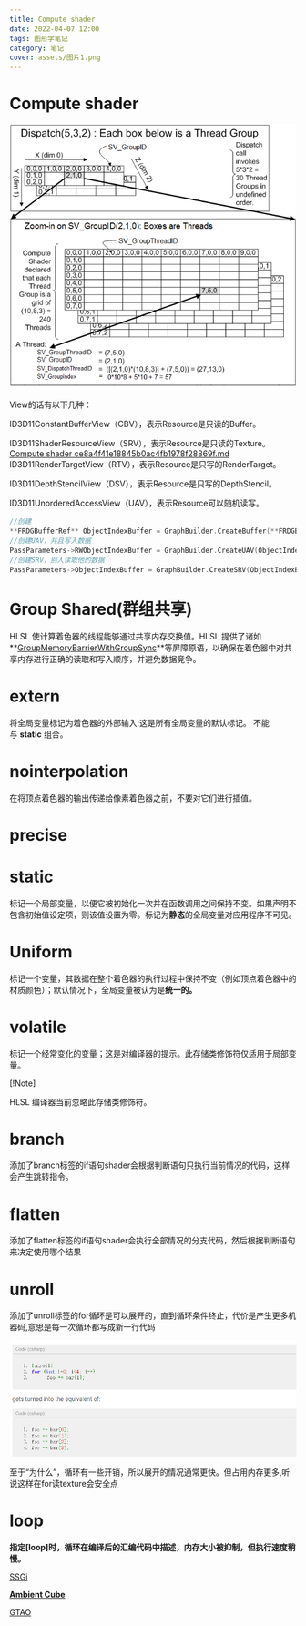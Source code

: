 ```yaml
---
title: Compute shader
date: 2022-04-07 12:00
tags: 图形学笔记
category: 笔记
cover: assets/图片1.png
---
```

# Compute shader

![threadgroupids.png](Compute%20shader%20ce8a4f41e18845b0ac4fb1978f28869f/threadgroupids.png)

View的话有以下几种：

ID3D11ConstantBufferView（CBV），表示Resource是只读的Buffer。

ID3D11ShaderResourceView（SRV），表示Resource是只读的Texture。
[Compute shader ce8a4f41e18845b0ac4fb1978f28869f.md](Compute%20shader%20ce8a4f41e18845b0ac4fb1978f28869f.md)
ID3D11RenderTargetView（RTV），表示Resource是只写的RenderTarget。

ID3D11DepthStencilView（DSV），表示Resource是只写的DepthStencil。

ID3D11UnorderedAccessView（UAV），表示Resource可以随机读写。

```cpp
//创建
**FRDGBufferRef** ObjectIndexBuffer = GraphBuilder.CreateBuffer(**FRDGBufferDesc**::*CreateStructuredDesc*(sizeof(**uint32**), MaxSDFMeshObjects), TEXT("ObjectIndices"));
//创建UAV，并且写入数据
PassParameters->RWObjectIndexBuffer = GraphBuilder.CreateUAV(ObjectIndexBuffer, PF_R32_UINT);
//创建SRV，别人读取他的数据
PassParameters->ObjectIndexBuffer = GraphBuilder.CreateSRV(ObjectIndexBuffer, PF_R32_UINT);
```

# ****Group Shared(群组共享)****

HLSL 使计算着色器的线程能够通过共享内存交换值。HLSL 提供了诸如**[GroupMemoryBarrierWithGroupSync](https://docs.microsoft.com/en-us/windows/win32/direct3dhlsl/groupmemorybarrierwithgroupsync)**等屏障原语，以确保在着色器中对共享内存进行正确的读取和写入顺序，并避免数据竞争。

# **extern**

将全局变量标记为着色器的外部输入;这是所有全局变量的默认标记。 不能与 **static**
组合。

# **nointerpolation**

在将顶点着色器的输出传递给像素着色器之前，不要对它们进行插值。

# **precise**

# **static**

标记一个局部变量，以便它被初始化一次并在函数调用之间保持不变。如果声明不包含初始值设定项，则该值设置为零。标记为**静态**的全局变量对应用程序不可见。

# Uniform

标记一个变量，其数据在整个着色器的执行过程中保持不变（例如顶点着色器中的材质颜色）；默认情况下，全局变量被认为是**统一的。**

# **volatile**

标记一个经常变化的变量；这是对编译器的提示。此存储类修饰符仅适用于局部变量。

[!Note]

HLSL 编译器当前忽略此存储类修饰符。

# branch

添加了branch标签的if语句shader会根据判断语句只执行当前情况的代码，这样会产生跳转指令。

# flatten

添加了flatten标签的if语句shader会执行全部情况的分支代码，然后根据判断语句来决定使用哪个结果

# unroll

添加了unroll标签的for循环是可以展开的，直到循环条件终止，代价是产生更多机器码,意思是每一次循环都写成新一行代码

![Untitled](Compute%20shader%20ce8a4f41e18845b0ac4fb1978f28869f/Untitled.png)

至于“为什么”，循环有一些开销，所以展开的情况通常更快。但占用内存更多,听说这样在for读texture会安全点

# loop

**指定[loop]时，循环在编译后的汇编代码中描述，内存大小被抑制，但执行速度稍慢。**

[SSGi](Compute%20shader%20ce8a4f41e18845b0ac4fb1978f28869f/SSGi%20a665a92db8ef49a7b8a319f527af4816.md)

[****Ambient Cube**** ](Compute%20shader%20ce8a4f41e18845b0ac4fb1978f28869f/Ambient%20Cube%20074e81bf559f43b48fa72e7c2635eae7.md)

[GTAO](Compute%20shader%20ce8a4f41e18845b0ac4fb1978f28869f/GTAO%20cdb7d5c086e44d4ca1489b7b64c373a0.md)